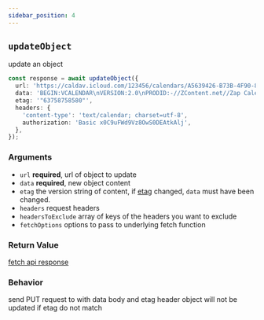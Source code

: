 ```yaml
---
sidebar_position: 4
---
```


## `updateObject`

update an object

```ts
const response = await updateObject({
  url: 'https://caldav.icloud.com/123456/calendars/A5639426-B73B-4F90-86AB-D70F7F603E75/test.ics',
  data: 'BEGIN:VCALENDAR\nVERSION:2.0\nPRODID:-//ZContent.net//Zap Calendar 1.0//EN\nCALSCALE:GREGORIAN\nMETHOD:PUBLISH\nBEGIN:VEVENT\nSUMMARY:Abraham Lincoln\nUID:c7614cff-3549-4a00-9152-d25cc1fe077d\nSEQUENCE:0\nSTATUS:CONFIRMED\nTRANSP:TRANSPARENT\nRRULE:FREQ=YEARLY;INTERVAL=1;BYMONTH=2;BYMONTHDAY=12\nDTSTART:20080212\nDTEND:20080213\nDTSTAMP:20150421T141403\nCATEGORIES:U.S. Presidents,Civil War People\nLOCATION:Hodgenville, Kentucky\nGEO:37.5739497;-85.7399606\nDESCRIPTION:Born February 12, 1809\nSixteenth President (1861-1865)\n\n\n\n \nhttp://AmericanHistoryCalendar.com\nURL:http://americanhistorycalendar.com/peoplecalendar/1,328-abraham-lincol\n n\nEND:VEVENT\nEND:VCALENDAR',
  etag: '"63758758580"',
  headers: {
    'content-type': 'text/calendar; charset=utf-8',
    authorization: 'Basic x0C9uFWd9Vz8OwS0DEAtkAlj',
  },
});
```

### Arguments

- `url` **required**, url of object to update
- `data` **required**, new object content
- `etag` the version string of content, if [etag](https://tools.ietf.org/id/draft-reschke-http-etag-on-write-08.html) changed, `data` must have been changed.
- `headers` request headers
- `headersToExclude` array of keys of the headers you want to exclude
- `fetchOptions` options to pass to underlying fetch function

### Return Value

[fetch api response](https://developer.mozilla.org/en-US/docs/Web/API/Response)

### Behavior

send PUT request to with data body and etag header
object will not be updated if etag do not match
